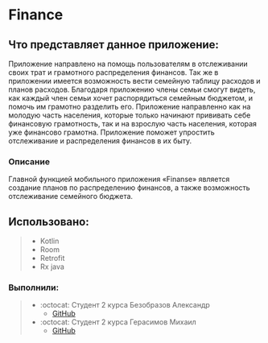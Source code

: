 # Finance
## Что представляет данное приложение:
Приложение направлено на помощь пользователям в отслеживании своих трат и грамотного распределения финансов. 
Так же в приложении имеется возможность вести семейную таблицу расходов и планов расходов. 
Благодаря приложению члены семьи смогут видеть, как каждый член семьи хочет распорядиться семейным бюджетом, и помочь им грамотно разделить его.
Приложение направленно как на молодую часть населения, которые только начинают прививать себе финансовую грамотность, так и на взрослую часть населения, которая уже финансово грамотна. 
Приложение поможет упростить отслеживание и распределения финансов в их быту.
### Описание
Главной функцией мобильного приложения «Finanse» является создание планов по распределению финансов, а также возможность отслеживание семейного бюджета.
## Использовано:
> * Kotlin
> * Room
> * Retrofit
> * Rx java
### Выполнили:
> * :octocat: Студент 2 курса Безобразов Александр
>    * [GitHub](https://github.com/ultraxion2000)
> * :octocat: Студент 2  курса Герасимов Михаил
>   * [GitHub](https://github.com/Dorrrke)



